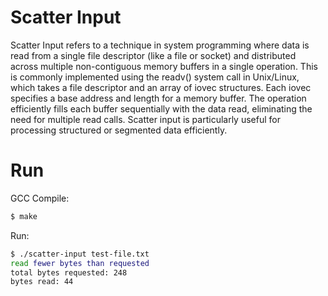 # Scatter Input

Scatter Input refers to a technique in system programming where data is read from a single file descriptor (like a file or socket) and distributed across multiple non-contiguous memory buffers in a single operation. This is commonly implemented using the readv() system call in Unix/Linux, which takes a file descriptor and an array of iovec structures. Each iovec specifies a base address and length for a memory buffer. The operation efficiently fills each buffer sequentially with the data read, eliminating the need for multiple read calls. Scatter input is particularly useful for processing structured or segmented data efficiently.

# Run

GCC Compile:

```bash
$ make
```

Run:

```bash
$ ./scatter-input test-file.txt
read fewer bytes than requested
total bytes requested: 248
bytes read: 44
```